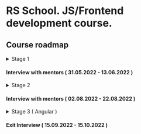 # RS School. JS/Frontend development course.

## Course roadmap

<details>
<summary>Stage 1</summary>

### Week #1

( 22.03.2022 - 28.03.2022 )

- [RS School introduction](modules/rs-school-intro/)
  - Test: "RS app intro"
- [JS/FE developer](modules/js-fe-developer/)
- [IDE](modules/ide/)
- [Questions related to the week's information if any](https://forms.gle/4xkgtaUQ2tuniFg99)

### Week #2

( 29.03.2022 - 04.04.2022 )

- [HTML basics](modules/html-basics/)
  - Test: "HTML Basics (EN)"
- [Git](modules/git/)
  - Test: "Git Quiz"
- [Questions related to the week's information if any](https://forms.gle/4xkgtaUQ2tuniFg99)

### Week #3

( 05.04.2022 - 11.04.2022 )

- [CSS Basics](modules/css-basics/)
  - Test: "CSS Basics (EN)"
- [Markdown](modules/markdown/)
  - Task: [CV.Markdown](<tasks/CV(markdown)/CV(markdown).md>)
- [Questions related to the week's information if any](https://forms.gle/4xkgtaUQ2tuniFg99)

### Week #4

( 12.04.2022 - 18.04.2022 )

- Task: [CV. HTML, CSS & Git Basics](<tasks/CV(markdown)/CV(HTML+CSS+Markdown).md>)
- [JS Basics. Part 1](modules/js-basics-1/)
  - Test: "JS-basics. Part 1 (EN)"
- [Questions related to the week's information if any](https://forms.gle/4xkgtaUQ2tuniFg99)

### Week #5

( 19.04.2022 - 25.04.2022 )

- Cross-check.[CV. HTML, CSS & Git Basics](<tasks/CV(markdown)/CV(cross-check).md>)
- [Figma](modules/figma/)
- [JS Basics. Part 2](modules/js-basics-2/)
  - Test: "JS-basics. Part 2 (EN)"
- [DevTools](modules/devtools/)
- [Questions related to the week's information if any](https://forms.gle/4xkgtaUQ2tuniFg99)

### Week #6

( 26.04.2022 - 02.05.2022 )

- Task: [Shelter.Week_1](tasks/shelter/README.md) (Deadline of submitting for cross-check - May, 02. 23.59 (GMT + 3))
- [JS Basics. Part 3](modules/js-basics-3/)
  - Test: "JS-basics. Part 3 (EN)"
  - Task: [Codewars: Strings, Numbers](tasks/codewars/codewars.strings.numbers.md)
- [Questions related to the week's information if any](https://forms.gle/4xkgtaUQ2tuniFg99)

### Week #7

( 03.05.2022 - 09.05.2022 )

- Task: [Shelter.Week_2](tasks/shelter/README.md) (Deadline of submitting for cross-check - May, 09. 23.59 (GMT + 3))
- Cross-check: [Shelter.Week_1](tasks/shelter/README.md)
- [JS Arrays](modules/js-arrays/)
  - Test: "JS Array. Basics"
- [JS Objects](modules/js-objects/)
  - Test: "JS Object. Basics"
  - Task: [Codewars: Array, Object](tasks/codewars/codewars.arrays.objects.md)
- [Questions related to the week's information if any](https://forms.gle/4xkgtaUQ2tuniFg99)

### Week #8

( 10.05.2022 - 16.05.2022 )

- Task: [BookShop.Week_1](tasks/books-shop/books-shop.md)
- Cross-check: [Shelter.Week_2](tasks/shelter/README.md)
- [DOM API](modules/dom-api/)
  - Test: "DOM API (EN)"
- [Questions related to the week's information if any](https://forms.gle/4xkgtaUQ2tuniFg99)

### Week #9

( 17.05.2022 - 23.05.2022 )

- Task: [BookShop.Week_2](tasks/books-shop/books-shop.md) (Deadline of submitting for cross-check - May, 23. 23.59 (GMT + 3))
- [DOM Events](modules/dom-events/)
  - Test: "DOM Events (EN)"
- [Forms & Validation](modules/forms-validation/)
- [Questions related to the week's information if any](https://forms.gle/4xkgtaUQ2tuniFg99)

### Week #10

( 24.05.2022 - 30.05.2022 )

- Cross-check.[BookShop.Week_2](tasks/books-shop/books-shop.md)
- [CSS Flex](modules/css-flex/)
  - Test: "Responsive & Flexbox (EN)"
- Task: "Shelter.Week_3"
- [Questions related to the week's information if any](https://forms.gle/4xkgtaUQ2tuniFg99)

### Week #11

( 31.05.2022 - 06.06.2022 )

- [CSS Grid](modules/css-grid/)
  - Test: "CSS Grid (EN)"
- Task: "Shelter.Week_4"
- [Questions related to the week's information if any](https://forms.gle/4xkgtaUQ2tuniFg99)

</details>

#### Interview with mentors ( 31.05.2022 - 13.06.2022 )

<details>
<summary>Stage 2</summary>

### Week #12

( 07.06.2022 - 13.06.2022 )

- Cross-check.Shelter
- [JS Classes & Prototypes](modules/js-classes-prototypes/)
  - Test: "Inheritance (EN)"
  - Task: [Inheritance](tasks/classes-inheritance/classes-inheritance.md)
- [Questions related to the week's information if any](https://forms.gle/4xkgtaUQ2tuniFg99)

### Week #13

( 14.06.2022 - 20.06.2022 )

- [HTTP/HTTPS](modules/http/)
- [WebSocket](modules/websocket/)
- [RESTful API](modules/rest/)
- [Questions related to the week's information if any](https://forms.gle/4xkgtaUQ2tuniFg99)

### Week #14

( 21.06.2022 - 27.06.2022 )

- [JS Async Programming](modules/js-async/)
  - Test: "Async (EN)"
  - Task: [English for kids](tasks/english-for-kids/english-for-kids.md)
- [Questions related to the week's information if any](https://forms.gle/4xkgtaUQ2tuniFg99)

### Week #15

( 28.06.2022 - 04.07.2022 )

- Continue task: [English for kids](tasks/english-for-kids/english-for-kids.md)
- [JS Modules](modules/js-modules/)
  - Test: ""
- [Questions related to the week's information if any](https://forms.gle/4xkgtaUQ2tuniFg99)

### Week #16

( 05.07.2022 - 11.07.2022 )

- Complete task: [English for kids](tasks/english-for-kids/english-for-kids.md)
- [NPM](modules/npm/)
  - Test: ""
- [Webpack](modules/webpack/)
  - Test: ""
- [Questions related to the week's information if any](https://forms.gle/4xkgtaUQ2tuniFg99)

### Week #17

( 12.07.2022 - 18.07.2022 )

- Task: [Core JS 101](tasks/core-js-101/core-js-101.md)
- [Browser API](modules/browser-api/)
  - Test: ""
- [Questions related to the week's information if any](https://forms.gle/4xkgtaUQ2tuniFg99)

### Week #18

( 19.07.2022 - 25.07.2022 )

- Complete task: [Core JS 101](tasks/core-js-101/core-js-101.md)
- [Design Patterns](modules/design-patterns/)
  - Test: ""
- [Software Design Principles](modules/design-principles/)
  - Test: ""
- [Questions related to the week's information if any](https://forms.gle/4xkgtaUQ2tuniFg99)

### Week #19

( 26.07.2022 - 01.08.2022 )

- [TypeScript](modules/typescript/)
  - Test: ""
  - Task: [TypeScript](tasks/typescript/typescript.md)
- [Questions related to the week's information if any](https://forms.gle/4xkgtaUQ2tuniFg99)

### Week #20

( 02.08.2022 - 08.08.2022 )

- [Testing](modules/testing/)
  - Test: ""
  - Task: [Unit tests](tasks/unit-tests/unit-tests.md)
- [Software Development Lifecycle](modules/sdlc/)
- [Questions related to the week's information if any](https://forms.gle/4xkgtaUQ2tuniFg99)

### Week #21

( 09.08.2022 - 15.08.2022 )

- [Preparing to interview](modules/interview-core-js/interview.md)

</details>

#### Interview with mentors ( 02.08.2022 - 22.08.2022 )

<details>
<summary>Stage 3 ( Angular )</summary>

### Week #22

( 16.08.2022 - 22.08.2022 )

### Week #23

( 23.08.2022 - 29.08.2022 )

### Week #24

( 30.08.2022 - 05.09.2022 )

### Week #25

( 06.09.2022 - 12.09.2022 )

### Week #26

( 13.09.2022 - 19.09.2022 )

### Week #27

( 20.09.2022 - 26.09.2022 )

### Week #28

( 27.09.2022 - 03.10.2022 )

### Week #30

( 04.10.2022 - 10.10.2022 )

</details>

#### Exit Interview ( 15.09.2022 - 15.10.2022 )
